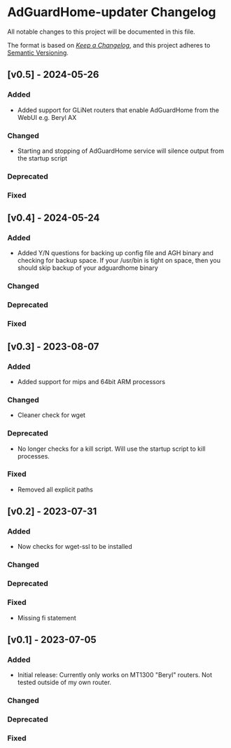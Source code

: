 # AdGuardHome-updater Changelog

All notable changes to this project will be documented in this file.

The format is based on
[*Keep a Changelog*](https://keepachangelog.com/en/1.0.0/),
and this project adheres to
[Semantic Versioning](https://semver.org/spec/v2.0.0.html).


## [v0.5] - 2024-05-26

### Added
-  Added support for GLiNet routers that enable AdGuardHome from the WebUI e.g. Beryl AX
  
### Changed
- Starting and stopping of AdGuardHome service will silence output from the startup script

### Deprecated

### Fixed


## [v0.4] - 2024-05-24

### Added
-  Added Y/N questions for backing up config file and AGH binary and checking for backup space. If your /usr/bin is tight on space, then you should skip backup of your adguardhome binary
  
### Changed

### Deprecated

### Fixed



## [v0.3] - 2023-08-07

### Added
-  Added support for mips and 64bit ARM processors
  
### Changed
- Cleaner check for wget

### Deprecated
-  No longer checks for a kill script. Will use the startup script to kill processes.

### Fixed
-  Removed all explicit paths



## [v0.2] - 2023-07-31

### Added
-  Now checks for wget-ssl to be installed
  
### Changed

### Deprecated

### Fixed
-   Missing fi statement


## [v0.1] - 2023-07-05

### Added

-  Initial release: Currently only works on MT1300 "Beryl" routers. Not tested outside of my own router.
  
### Changed

### Deprecated

### Fixed
